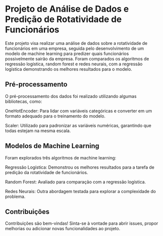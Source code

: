 # Projeto de Análise de Dados e Predição de Rotatividade de Funcionários

Este projeto visa realizar uma análise de dados sobre a rotatividade de funcionários em uma empresa, seguida pelo desenvolvimento de um modelo de machine learning para predizer quais funcionários possivelmente sairão da empresa. Foram comparados os algoritmos de regressão logística, random forest e redes neurais, com a regressão logística demonstrando os melhores resultados para o modelo.

## Pré-processamento
O pré-processamento dos dados foi realizado utilizando algumas bibliotecas, como:

OneHotEncoder: Para lidar com variáveis categóricas e converter em um formato adequado para o treinamento do modelo.

Scaler: Utilizado para padronizar as variáveis numéricas, garantindo que todas estejam na mesma escala.

## Modelos de Machine Learning
Foram explorados três algoritmos de machine learning:

Regressão Logística: Demonstrou os melhores resultados para a tarefa de predição da rotatividade de funcionários.

Random Forest: Avaliado para comparação com a regressão logística.

Redes Neurais: Outra abordagem testada para explorar a complexidade do problema.

## Contribuições
Contribuições são bem-vindas! Sinta-se à vontade para abrir issues, propor melhorias ou adicionar novas funcionalidades ao projeto.

